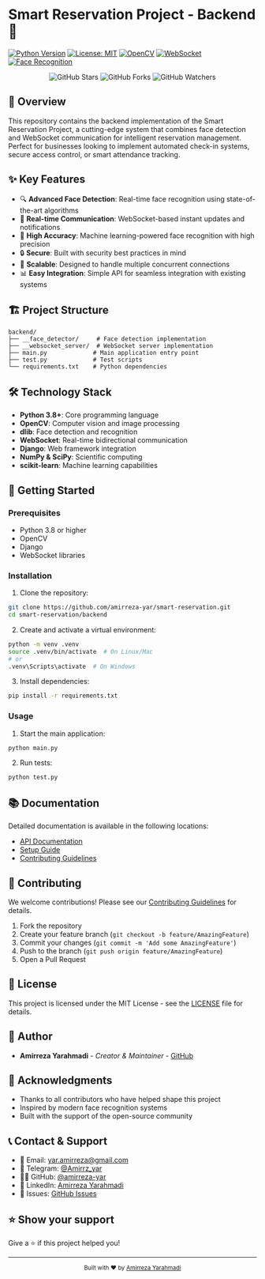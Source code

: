 # Smart Reservation Project - Backend 🚀

[![Python Version](https://img.shields.io/badge/python-3.8%2B-blue.svg)](https://www.python.org/downloads/)
[![License: MIT](https://img.shields.io/badge/License-MIT-yellow.svg)](https://opensource.org/licenses/MIT)
[![OpenCV](https://img.shields.io/badge/OpenCV-4.10.0-blue.svg)](https://opencv.org/)
[![WebSocket](https://img.shields.io/badge/WebSocket-13.1-green.svg)](https://websockets.readthedocs.io/)
[![Face Recognition](https://img.shields.io/badge/Face%20Recognition-1.3.0-orange.svg)](https://github.com/ageitgey/face_recognition)

<div align="center">
  <img src="https://img.shields.io/github/stars/amirreza-yar/smart-reservation?style=social" alt="GitHub Stars">
  <img src="https://img.shields.io/github/forks/amirreza-yar/smart-reservation?style=social" alt="GitHub Forks">
  <img src="https://img.shields.io/github/watchers/amirreza-yar/smart-reservation?style=social" alt="GitHub Watchers">
</div>

## 📝 Overview

This repository contains the backend implementation of the Smart Reservation Project, a cutting-edge system that combines face detection and WebSocket communication for intelligent reservation management. Perfect for businesses looking to implement automated check-in systems, secure access control, or smart attendance tracking.

## ✨ Key Features

- 🔍 **Advanced Face Detection**: Real-time face recognition using state-of-the-art algorithms
- 🔄 **Real-time Communication**: WebSocket-based instant updates and notifications
- 🎯 **High Accuracy**: Machine learning-powered face recognition with high precision
- 🔒 **Secure**: Built with security best practices in mind
- 🚀 **Scalable**: Designed to handle multiple concurrent connections
- 📊 **Easy Integration**: Simple API for seamless integration with existing systems

## 🏗️ Project Structure

```
backend/
├── __face_detector/     # Face detection implementation
├── __websocket_server/  # WebSocket server implementation
├── main.py             # Main application entry point
├── test.py             # Test scripts
└── requirements.txt    # Python dependencies
```

## 🛠️ Technology Stack

- **Python 3.8+**: Core programming language
- **OpenCV**: Computer vision and image processing
- **dlib**: Face detection and recognition
- **WebSocket**: Real-time bidirectional communication
- **Django**: Web framework integration
- **NumPy & SciPy**: Scientific computing
- **scikit-learn**: Machine learning capabilities

## 🚀 Getting Started

### Prerequisites

- Python 3.8 or higher
- OpenCV
- Django
- WebSocket libraries

### Installation

1. Clone the repository:
```bash
git clone https://github.com/amirreza-yar/smart-reservation.git
cd smart-reservation/backend
```

2. Create and activate a virtual environment:
```bash
python -m venv .venv
source .venv/bin/activate  # On Linux/Mac
# or
.venv\Scripts\activate  # On Windows
```

3. Install dependencies:
```bash
pip install -r requirements.txt
```

### Usage

1. Start the main application:
```bash
python main.py
```

2. Run tests:
```bash
python test.py
```

## 📚 Documentation

Detailed documentation is available in the following locations:
- [API Documentation](docs/api.md)
- [Setup Guide](docs/setup.md)
- [Contributing Guidelines](CONTRIBUTING.md)

## 🤝 Contributing

We welcome contributions! Please see our [Contributing Guidelines](CONTRIBUTING.md) for details.

1. Fork the repository
2. Create your feature branch (`git checkout -b feature/AmazingFeature`)
3. Commit your changes (`git commit -m 'Add some AmazingFeature'`)
4. Push to the branch (`git push origin feature/AmazingFeature`)
5. Open a Pull Request

## 📝 License

This project is licensed under the MIT License - see the [LICENSE](LICENSE) file for details.

## 👥 Author

- **Amirreza Yarahmadi** - *Creator & Maintainer* - [GitHub](https://github.com/amirreza-yar)

## 🙏 Acknowledgments

- Thanks to all contributors who have helped shape this project
- Inspired by modern face recognition systems
- Built with the support of the open-source community

## 📞 Contact & Support

- 📧 Email: [yar.amirreza@gmail.com](mailto:yar.amirreza@gmail.com)
- 💬 Telegram: [@Amirrz_yar](https://t.me/Amirrz_yar)
- 👨‍💻 GitHub: [@amirreza-yar](https://github.com/amirreza-yar)
- 💼 LinkedIn: [Amirreza Yarahmadi](https://www.linkedin.com/in/amirreza-yarahmadi/)
- 📝 Issues: [GitHub Issues](https://github.com/amirreza-yar/smart-reservation/issues)

## ⭐ Show your support

Give a ⭐️ if this project helped you!

---

<div align="center">
  <sub>Built with ❤️ by <a href="https://github.com/amirreza-yar">Amirreza Yarahmadi</a></sub>
</div> 